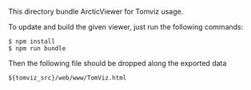 This directory bundle ArcticViewer for Tomviz usage.

To update and build the given viewer, just run the following commands:

```
$ npm install
$ npm run bundle
```

Then the following file should be dropped along the exported data

```
${tomviz_src}/web/www/TomViz.html
```
